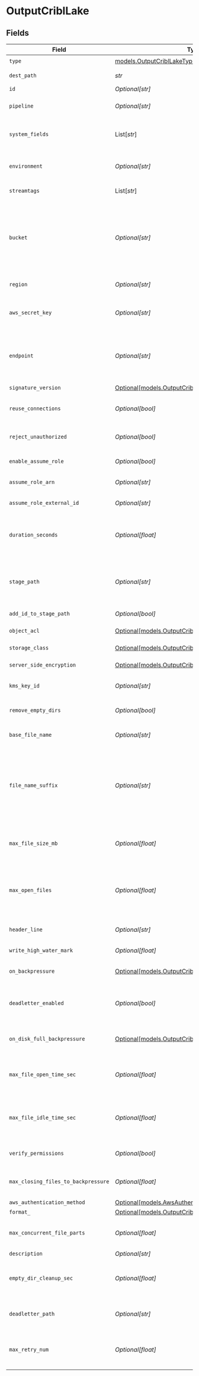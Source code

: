 # OutputCriblLake


## Fields

| Field                                                                                                                                                                                                                                                                | Type                                                                                                                                                                                                                                                                 | Required                                                                                                                                                                                                                                                             | Description                                                                                                                                                                                                                                                          |
| -------------------------------------------------------------------------------------------------------------------------------------------------------------------------------------------------------------------------------------------------------------------- | -------------------------------------------------------------------------------------------------------------------------------------------------------------------------------------------------------------------------------------------------------------------- | -------------------------------------------------------------------------------------------------------------------------------------------------------------------------------------------------------------------------------------------------------------------- | -------------------------------------------------------------------------------------------------------------------------------------------------------------------------------------------------------------------------------------------------------------------- |
| `type`                                                                                                                                                                                                                                                               | [models.OutputCriblLakeType](../models/outputcribllaketype.md)                                                                                                                                                                                                       | :heavy_check_mark:                                                                                                                                                                                                                                                   | N/A                                                                                                                                                                                                                                                                  |
| `dest_path`                                                                                                                                                                                                                                                          | *str*                                                                                                                                                                                                                                                                | :heavy_check_mark:                                                                                                                                                                                                                                                   | Lake dataset to send the data to.                                                                                                                                                                                                                                    |
| `id`                                                                                                                                                                                                                                                                 | *Optional[str]*                                                                                                                                                                                                                                                      | :heavy_minus_sign:                                                                                                                                                                                                                                                   | Unique ID for this output                                                                                                                                                                                                                                            |
| `pipeline`                                                                                                                                                                                                                                                           | *Optional[str]*                                                                                                                                                                                                                                                      | :heavy_minus_sign:                                                                                                                                                                                                                                                   | Pipeline to process data before sending out to this output                                                                                                                                                                                                           |
| `system_fields`                                                                                                                                                                                                                                                      | List[*str*]                                                                                                                                                                                                                                                          | :heavy_minus_sign:                                                                                                                                                                                                                                                   | Fields to automatically add to events, such as cribl_pipe. Supports wildcards.                                                                                                                                                                                       |
| `environment`                                                                                                                                                                                                                                                        | *Optional[str]*                                                                                                                                                                                                                                                      | :heavy_minus_sign:                                                                                                                                                                                                                                                   | Optionally, enable this config only on a specified Git branch. If empty, will be enabled everywhere.                                                                                                                                                                 |
| `streamtags`                                                                                                                                                                                                                                                         | List[*str*]                                                                                                                                                                                                                                                          | :heavy_minus_sign:                                                                                                                                                                                                                                                   | Tags for filtering and grouping in @{product}                                                                                                                                                                                                                        |
| `bucket`                                                                                                                                                                                                                                                             | *Optional[str]*                                                                                                                                                                                                                                                      | :heavy_minus_sign:                                                                                                                                                                                                                                                   | Name of the destination S3 bucket. Must be a JavaScript expression (which can evaluate to a constant value), enclosed in quotes or backticks. Can be evaluated only at init time. E.g., referencing a Global Variable: `myBucket-${C.vars.myVar}`.                   |
| `region`                                                                                                                                                                                                                                                             | *Optional[str]*                                                                                                                                                                                                                                                      | :heavy_minus_sign:                                                                                                                                                                                                                                                   | Region where the S3 bucket is located.                                                                                                                                                                                                                               |
| `aws_secret_key`                                                                                                                                                                                                                                                     | *Optional[str]*                                                                                                                                                                                                                                                      | :heavy_minus_sign:                                                                                                                                                                                                                                                   | Secret key. This value can be a constant or a JavaScript expression(e.g., `${C.env.SOME_SECRET}`).                                                                                                                                                                   |
| `endpoint`                                                                                                                                                                                                                                                           | *Optional[str]*                                                                                                                                                                                                                                                      | :heavy_minus_sign:                                                                                                                                                                                                                                                   | S3 service endpoint. If empty, defaults to the AWS Region-specific endpoint. Otherwise, it must point to S3-compatible endpoint.                                                                                                                                     |
| `signature_version`                                                                                                                                                                                                                                                  | [Optional[models.OutputCriblLakeSignatureVersion]](../models/outputcribllakesignatureversion.md)                                                                                                                                                                     | :heavy_minus_sign:                                                                                                                                                                                                                                                   | Signature version to use for signing S3 requests                                                                                                                                                                                                                     |
| `reuse_connections`                                                                                                                                                                                                                                                  | *Optional[bool]*                                                                                                                                                                                                                                                     | :heavy_minus_sign:                                                                                                                                                                                                                                                   | Reuse connections between requests, which can improve performance                                                                                                                                                                                                    |
| `reject_unauthorized`                                                                                                                                                                                                                                                | *Optional[bool]*                                                                                                                                                                                                                                                     | :heavy_minus_sign:                                                                                                                                                                                                                                                   | Reject certificates that cannot be verified against a valid CA, such as self-signed certificates                                                                                                                                                                     |
| `enable_assume_role`                                                                                                                                                                                                                                                 | *Optional[bool]*                                                                                                                                                                                                                                                     | :heavy_minus_sign:                                                                                                                                                                                                                                                   | Use Assume Role credentials to access S3                                                                                                                                                                                                                             |
| `assume_role_arn`                                                                                                                                                                                                                                                    | *Optional[str]*                                                                                                                                                                                                                                                      | :heavy_minus_sign:                                                                                                                                                                                                                                                   | Amazon Resource Name (ARN) of the role to assume                                                                                                                                                                                                                     |
| `assume_role_external_id`                                                                                                                                                                                                                                            | *Optional[str]*                                                                                                                                                                                                                                                      | :heavy_minus_sign:                                                                                                                                                                                                                                                   | External ID to use when assuming role                                                                                                                                                                                                                                |
| `duration_seconds`                                                                                                                                                                                                                                                   | *Optional[float]*                                                                                                                                                                                                                                                    | :heavy_minus_sign:                                                                                                                                                                                                                                                   | Duration of the assumed role's session, in seconds. Minimum is 900 (15 minutes), default is 3600 (1 hour), and maximum is 43200 (12 hours).                                                                                                                          |
| `stage_path`                                                                                                                                                                                                                                                         | *Optional[str]*                                                                                                                                                                                                                                                      | :heavy_minus_sign:                                                                                                                                                                                                                                                   | Filesystem location in which to buffer files, before compressing and moving to final destination. Use performant stable storage.                                                                                                                                     |
| `add_id_to_stage_path`                                                                                                                                                                                                                                               | *Optional[bool]*                                                                                                                                                                                                                                                     | :heavy_minus_sign:                                                                                                                                                                                                                                                   | Append output's ID to staging location                                                                                                                                                                                                                               |
| `object_acl`                                                                                                                                                                                                                                                         | [Optional[models.OutputCriblLakeObjectACL]](../models/outputcribllakeobjectacl.md)                                                                                                                                                                                   | :heavy_minus_sign:                                                                                                                                                                                                                                                   | Object ACL to assign to uploaded objects.                                                                                                                                                                                                                            |
| `storage_class`                                                                                                                                                                                                                                                      | [Optional[models.OutputCriblLakeStorageClass]](../models/outputcribllakestorageclass.md)                                                                                                                                                                             | :heavy_minus_sign:                                                                                                                                                                                                                                                   | Storage class to select for uploaded objects.                                                                                                                                                                                                                        |
| `server_side_encryption`                                                                                                                                                                                                                                             | [Optional[models.OutputCriblLakeServerSideEncryption]](../models/outputcribllakeserversideencryption.md)                                                                                                                                                             | :heavy_minus_sign:                                                                                                                                                                                                                                                   | Server-side encryption for uploaded objects.                                                                                                                                                                                                                         |
| `kms_key_id`                                                                                                                                                                                                                                                         | *Optional[str]*                                                                                                                                                                                                                                                      | :heavy_minus_sign:                                                                                                                                                                                                                                                   | ID or ARN of the KMS customer-managed key to use for encryption                                                                                                                                                                                                      |
| `remove_empty_dirs`                                                                                                                                                                                                                                                  | *Optional[bool]*                                                                                                                                                                                                                                                     | :heavy_minus_sign:                                                                                                                                                                                                                                                   | Remove empty staging directories after moving files                                                                                                                                                                                                                  |
| `base_file_name`                                                                                                                                                                                                                                                     | *Optional[str]*                                                                                                                                                                                                                                                      | :heavy_minus_sign:                                                                                                                                                                                                                                                   | JavaScript expression to define the output filename prefix (can be constant)                                                                                                                                                                                         |
| `file_name_suffix`                                                                                                                                                                                                                                                   | *Optional[str]*                                                                                                                                                                                                                                                      | :heavy_minus_sign:                                                                                                                                                                                                                                                   | JavaScript expression to define the output filename suffix (can be constant).  The `__format` variable refers to the value of the `Data format` field (`json` or `raw`).  The `__compression` field refers to the kind of compression being used (`none` or `gzip`). |
| `max_file_size_mb`                                                                                                                                                                                                                                                   | *Optional[float]*                                                                                                                                                                                                                                                    | :heavy_minus_sign:                                                                                                                                                                                                                                                   | Maximum uncompressed output file size. Files of this size will be closed and moved to final output location.                                                                                                                                                         |
| `max_open_files`                                                                                                                                                                                                                                                     | *Optional[float]*                                                                                                                                                                                                                                                    | :heavy_minus_sign:                                                                                                                                                                                                                                                   | Maximum number of files to keep open concurrently. When exceeded, @{product} will close the oldest open files and move them to the final output location.                                                                                                            |
| `header_line`                                                                                                                                                                                                                                                        | *Optional[str]*                                                                                                                                                                                                                                                      | :heavy_minus_sign:                                                                                                                                                                                                                                                   | If set, this line will be written to the beginning of each output file                                                                                                                                                                                               |
| `write_high_water_mark`                                                                                                                                                                                                                                              | *Optional[float]*                                                                                                                                                                                                                                                    | :heavy_minus_sign:                                                                                                                                                                                                                                                   | Buffer size used to write to a file                                                                                                                                                                                                                                  |
| `on_backpressure`                                                                                                                                                                                                                                                    | [Optional[models.OutputCriblLakeBackpressureBehavior]](../models/outputcribllakebackpressurebehavior.md)                                                                                                                                                             | :heavy_minus_sign:                                                                                                                                                                                                                                                   | Whether to block or drop events when all receivers are exerting backpressure                                                                                                                                                                                         |
| `deadletter_enabled`                                                                                                                                                                                                                                                 | *Optional[bool]*                                                                                                                                                                                                                                                     | :heavy_minus_sign:                                                                                                                                                                                                                                                   | If a file fails to move to its final destination after the maximum number of retries, dead-letter it to prevent further errors.                                                                                                                                      |
| `on_disk_full_backpressure`                                                                                                                                                                                                                                          | [Optional[models.OutputCriblLakeDiskSpaceProtection]](../models/outputcribllakediskspaceprotection.md)                                                                                                                                                               | :heavy_minus_sign:                                                                                                                                                                                                                                                   | Whether to block or drop events when disk space is below the global 'Min free disk space' limit                                                                                                                                                                      |
| `max_file_open_time_sec`                                                                                                                                                                                                                                             | *Optional[float]*                                                                                                                                                                                                                                                    | :heavy_minus_sign:                                                                                                                                                                                                                                                   | Maximum amount of time to write to a file. Files open for longer than this will be closed and moved to final output location.                                                                                                                                        |
| `max_file_idle_time_sec`                                                                                                                                                                                                                                             | *Optional[float]*                                                                                                                                                                                                                                                    | :heavy_minus_sign:                                                                                                                                                                                                                                                   | Maximum amount of time to keep inactive files open. Files open for longer than this will be closed and moved to final output location.                                                                                                                               |
| `verify_permissions`                                                                                                                                                                                                                                                 | *Optional[bool]*                                                                                                                                                                                                                                                     | :heavy_minus_sign:                                                                                                                                                                                                                                                   | Disable if you can access files within the bucket but not the bucket itself.                                                                                                                                                                                         |
| `max_closing_files_to_backpressure`                                                                                                                                                                                                                                  | *Optional[float]*                                                                                                                                                                                                                                                    | :heavy_minus_sign:                                                                                                                                                                                                                                                   | Maximum number of files that can be waiting for upload before backpressure is applied                                                                                                                                                                                |
| `aws_authentication_method`                                                                                                                                                                                                                                          | [Optional[models.AwsAuthenticationMethod]](../models/awsauthenticationmethod.md)                                                                                                                                                                                     | :heavy_minus_sign:                                                                                                                                                                                                                                                   | N/A                                                                                                                                                                                                                                                                  |
| `format_`                                                                                                                                                                                                                                                            | [Optional[models.OutputCriblLakeFormat]](../models/outputcribllakeformat.md)                                                                                                                                                                                         | :heavy_minus_sign:                                                                                                                                                                                                                                                   | N/A                                                                                                                                                                                                                                                                  |
| `max_concurrent_file_parts`                                                                                                                                                                                                                                          | *Optional[float]*                                                                                                                                                                                                                                                    | :heavy_minus_sign:                                                                                                                                                                                                                                                   | Maximum number of parts to upload in parallel per file. Minimum part size is 5MB.                                                                                                                                                                                    |
| `description`                                                                                                                                                                                                                                                        | *Optional[str]*                                                                                                                                                                                                                                                      | :heavy_minus_sign:                                                                                                                                                                                                                                                   | N/A                                                                                                                                                                                                                                                                  |
| `empty_dir_cleanup_sec`                                                                                                                                                                                                                                              | *Optional[float]*                                                                                                                                                                                                                                                    | :heavy_minus_sign:                                                                                                                                                                                                                                                   | How frequently, in seconds, to clean up empty directories when 'Remove empty staging dirs' is enabled                                                                                                                                                                |
| `deadletter_path`                                                                                                                                                                                                                                                    | *Optional[str]*                                                                                                                                                                                                                                                      | :heavy_minus_sign:                                                                                                                                                                                                                                                   | Storage location for files that fail to reach their final destination after maximum retries are exceeded                                                                                                                                                             |
| `max_retry_num`                                                                                                                                                                                                                                                      | *Optional[float]*                                                                                                                                                                                                                                                    | :heavy_minus_sign:                                                                                                                                                                                                                                                   | The maximum number of times a file will attempt to move to its final destination before being dead-lettered                                                                                                                                                          |